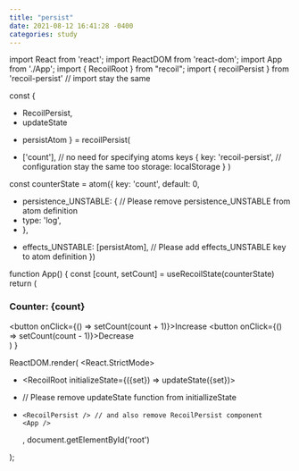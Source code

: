 ```yaml
---
title: "persist"
date: 2021-08-12 16:41:28 -0400
categories: study
---
```

import React from 'react';
import ReactDOM from 'react-dom';
import App from './App';
import { RecoilRoot } from "recoil";
import { recoilPersist } from 'recoil-persist' // import stay the same

const {
-  RecoilPersist,
-  updateState
+  persistAtom
} = recoilPersist(
-   ['count'], // no need for specifying atoms keys
    {
        key: 'recoil-persist', // configuration stay the same too
        storage: localStorage
    }
)

const counterState = atom({
  key: 'count',
  default: 0,
- persistence_UNSTABLE: { // Please remove persistence_UNSTABLE from atom definition
-   type: 'log',
- },
+ effects_UNSTABLE: [persistAtom], // Please add effects_UNSTABLE key to atom definition
})

function App() {
  const [count, setCount] = useRecoilState(counterState)
  return (
    <div>
      <h3>Counter: {count}</h3>
      <button onClick={() => setCount(count + 1)}>Increase</button>
      <button onClick={() => setCount(count - 1)}>Decrease</button>
    </div>
  )
}

ReactDOM.render(
  <React.StrictMode>
-   <RecoilRoot initializeState={({set}) => updateState({set})>
+   <RecoilRoot> // Please remove updateState function from initiallizeState
-     <RecoilPersist /> // and also remove RecoilPersist component
      <App />
    </RecoilRoot>
  </React.StrictMode>,
  document.getElementById('root')
);
